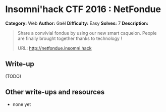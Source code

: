 # Insomni'hack CTF 2016 : NetFondue

**Category:** Web
**Author:** Gaël
**Difficulty:** Easy
**Solves:** 7
**Description:**

> Share a convivial fondue by using our new smart caquelon. People are finally brought together thanks to technology !
>
> URL: http://netfondue.insomni.hack

## Write-up

(TODO)

## Other write-ups and resources

* none yet
